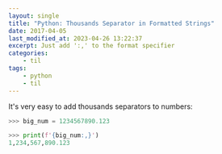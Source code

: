 ```yaml
---
layout: single
title: "Python: Thousands Separator in Formatted Strings"
date: 2017-04-05
last_modified_at: 2023-04-26 13:22:37
excerpt: Just add ':,' to the format specifier
categories:
    - til
tags:
    - python
    - til
---
```


It's very easy to add thousands separators to numbers:

```python
>>> big_num = 1234567890.123

>>> print(f'{big_num:,}')
1,234,567,890.123
```
